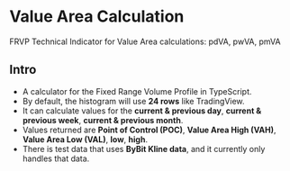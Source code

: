 # Value Area Calculation

FRVP Technical Indicator for Value Area calculations: pdVA, pwVA, pmVA

## Intro

- A calculator for the Fixed Range Volume Profile in TypeScript.
- By default, the histogram will use **24 rows** like TradingView.
- It can calculate values for the **current & previous day**, **current & previous week**, **current & previous month**.
- Values returned are **Point of Control (POC)**, **Value Area High (VAH)**, **Value Area Low (VAL)**, **low**, **high**.
- There is test data that uses **ByBit Kline data**, and it currently only handles that data.
